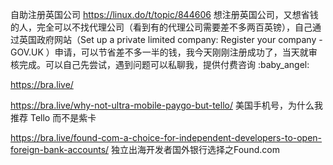 


自助注册英国公司
https://linux.do/t/topic/844606
想注册英国公司，又想省钱的人，完全可以不找代理公司（看到有的代理公司需要差不多两百英镑），自己通过英国政府网站（Set up a private limited company: Register your company - GOV.UK ）申请，可以节省差不多一半的钱，我今天刚刚注册成功了，当天就审核完成。可以自己先尝试，遇到问题可以私聊我，提供付费咨询 :baby_angel:

https://bra.live/

https://bra.live/why-not-ultra-mobile-paygo-but-tello/
美国手机号，为什么我推荐 Tello 而不是紫卡

https://bra.live/found-com-a-choice-for-independent-developers-to-open-foreign-bank-accounts/
独立出海开发者国外银行选择之Found.com